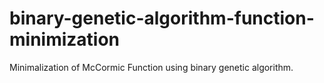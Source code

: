 # binary-genetic-algorithm-function-minimization
Minimalization of McCormic Function using binary genetic algorithm.
